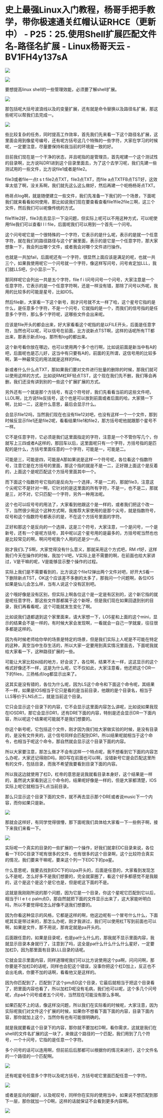 # 史上最强Linux入门教程，杨哥手把手教学，带你极速通关红帽认证RHCE（更新中） - P25：25.使用Shell扩展匹配文件名-路径名扩展 - Linux杨哥天云 - BV1FH4y137sA

![](img/3c3a20d9e9aac5fb691c17bb448596b3_0.png)

![](img/3c3a20d9e9aac5fb691c17bb448596b3_1.png)

要想提高linux shell的一些管理效能，必须要了解shell扩展。

![](img/3c3a20d9e9aac5fb691c17bb448596b3_3.png)

那包括呢大括号波浪线以及的变量扩展，还有就是命令替换以及路径名扩展，那这些呢可以帮我们去完成一。

![](img/3c3a20d9e9aac5fb691c17bb448596b3_5.png)

些比较复杂的任务，同时提高工作效率，首先我们先来看一下这个路径名扩展，这里面会用到像星号编号，还有呢方括号这几个特殊的一些字符，大家在学习的时候呢，一定要注意，尽量要保持和我当前的环境是一致的好。

目前我们现在是一个干净的状态，并且呢指的是管理员，首先呢建一个这个测试性的目录啊，比方说叫DR1进到这个目录里面去，为了这个去学习呢，我们先建一些测试用的一些文件，比方说file1或者是file2。

file3或者file一点t s t file2点TXT，file3点TXT，而file a点TXTFB点TST好，这效率太低了啊，没关系啊，我们就先这么这么做好，然后再建一个呃杨杨哥点TXT。

杨哥点log啊，就是随便建立一些文件，我们先准备一下我们的一个场景，下面呢我们就来看看如何使用，那比如说我们现在要查看查看file1file2file三啊，这三个文件，然后我们可以呢像传统的方式。

file1file2好，file3去去显示一下没问题，但实际上呢可以不用这种方式，可以呢使用file我们可以查看l l l file，后面呢我们可以用到一个首先一个问号。

这个问号呢它是一个很特殊的一个字符，它表示的是什么呢，表示的是就一个任意字符，就在我们的路径路径与这个扩展里面，表示的是它是一个任意字符，那大家想象一下，我会列出哪个文件，或者我会对哪个文件进行操作。

也就是一共加fail，后面呢还有一个字符，很显然上面应该是满足的呢，也就一共三个，如果我使用呢它一个问号就一个字符，像这样写问号，问号肯定加LLL，我们就LLS吧，少小显示一下。

那同样呢它会列出一共是五个字符，file f i l问号问号一个问号，大家注意是一个任意字符，它表示的是一个任意字符啊，还是一样没有错，那除了问号以外呢，我用的比较多的可能是星号，比如IOS。

然后file新，大家看一下这个新号，刚才问号就不太一样了哈，这个星号它指的是什么，是任意多个字符，不是一个问号，它就指的是一个，而我们的信号指的是任意多个字符，那么多个字符呢，这哪些文件会出来呢。

应该是file开头的都会出来，好大家看看这个呢指的是以FILE开头，后面是任意字符，当然也可以呢，可以信号在前面，比方说新点TST啊，这样的话呢所有TT都出来，那表示新点log，那所有log的都出来。

这个新号看你放在哪边，也可以使用两个多个也行啊，比如说前面是新当中有A的吧，后面呢也是芯儿好，这当中有只要有A的，前面的无所谓，这信号用的比较多啊，第一种最常见的用法就是这样的file。

新或者什么什么点TXT，那如果我们要对文件进行批量的删除的时候，那我们就可以使用这样的方式，比如说RM杠RF轻点TST，这个现在我们先不删，我们等会再删，我们还没有讲到别的一些这个扩展扩展的方式。

另外还有一个就是那个方括号，有这个符号好，我们先看看当前的这些文件吧，LLOL啊，比方说file反括号，这个也是可以放到前面或者后面的哈，大家猜一下啊，比如一二，这是什么意思，最后会显示什么。

会显示file12吗，当然我们现在也没有file12对吧，也没有这样一个一个文件，那到时候反显示file1还是file2呢，看看结果file1和file2，那方括号呢他就跟那个星号不一样。

它不是任意字符，它必须是我们这里面指定的字符，注意是一个不管你写几个，你就写上三四或者A这样的，那回车以后，这里面呢只有一个字符，方括号指的是匹配的是什么，方括号里面任意的一个字符，可能是一，可能是二。

可能是三，可能是四，可能是A那如果说是这样一个符号呢，各位看这个指数符号，注意它是在方括号的里面，那这个指的就是不是一二，正好跟上面这个是反着的，上面这个是呢匹配这个方括号里面其中一个。

而下面这个指数符号它指的是反向为一个选择，不是一二的，那就file3，注意这个尖呢它不是针对一啊，它针对的是这里面的所有字符，不是一，也不是二，那就是三，对不对，它只匹配一个字符，另外一种用法呢。

这个也可以叹号号的用法了，大家看到他跟这个是一样的，或者我们把这个改一下，当然很少用这个这种方式啊，我推荐大家使用的是那个尖号，就是指数符号，叹号和这个指数符号都表示的是，不在这个方括号里面的字符。

正好和那这个是反向的一个选择，这是三个符号，大家注意，一个是问号，一个是新号，还有一个是呢方括号，其中呢以这个星号用的是最多的，方括号呢当然也也是比较常见的啊，啊问号呢我个人用的还是少一点。

刚才我们L了S啊，大家觉得没有什么意义，那就采用这个方式吧，RM rf好，这样我们今天在操作的时候，我加个V吧，V实际上是不需要的啊，在前面也给大家讲过，V是干嘛的呢，V是能够显示整个操作的过程。

实际上我们是不需要看到的，比方说这个file12弹出两个文件对吧，好开大S看一下删除新点TST，OK这个应该差不多删的太多了，那我问一个问题啊，各位IOS如果是仙儿会怎么样，当有人说这个没有区别吧。

这个哦好像是没有区别，但实际上啊各位这个是一定是有区别的，这个新它指的就是呢任意字符，那这些文件那都属于这个新呀，但是我们现在如果回退到别的目录，我们再看看呢，这个可能就发生变化了啊。

比如说我们退都退到这个家里面来，请大家想一下，LOS星和上面的这个mini，显示的结果会不是一样的，有时候大家会发现啊，一看就会一自己一学就废，往往很多都是这样的。

因为有时候老师给你举的场景是特定的场景，但是我们实际上人呢是不可能在特定的这种，真空当中生存生活的，所以大家一定要用到真实情况里面去，下面呢我就给大家看一下，这种路径扩展的一些。

可能让大家比较纠结的地方，好会说了，各位啊，结果不太一样，这这显示的这个格式好像还不一样，这是为什么呢，它不仅如此，大家注意看，他还把这个DR一下的files，三扬格点log都显示出来了。

这其实是没有错的，各位为什么呢，因为LS这个命令和下面这个命令呢，其结果不一样，如果是IOS相当于它只是看的是当前目录，他跟的是个目录名，相当于LLS等价于LNS点二，就是当前这个目录。

它只会显示这个目录下的内容，它不会显示这里面内容怎么讲呢，比如说如果我现在IOSDR1，那它会显示DR1，还有DRE下面的内容，特别是还会显示DR一下面内容，所以呢这个结果呢可能就不是我们想要的。

你这个新号呢，它包括这个文件，刚才因为我们给大家做实验的时候，是没有目录的，是没有文件夹的，这个信号同样会匹配到DR1，所以结果呢就相当于这个命令，也相当于呢这个命令，那自然就会显示这个目录下面的内容。

所以大家要注意，那怎么做才不会有这样一个特点呢，我不想看到它下面的内容怎么办呢，大家还记得刚D吗，刚D写在前面也可以啊，没错新号它是会匹配这里所有的文件，包括目录，而我不希望我要看到目录下面的内容。

所以我这边就使用了杠D，杠帝的意思是说我就看目录本身好，这个结果是一样的，虽然说大家看到这三个命令的，结果呢好像是一样的，但是大家都清楚，IOS实际上呢它就相当于L点当前目录。

那么只显示这个目录下面的文件，就不再去显示那个DRE或者说music下一个内容，而你如果只是新。

![](img/3c3a20d9e9aac5fb691c17bb448596b3_7.png)

那就会这样好，有同学觉得很懵，那下面呢我们具体给大家看一下一些例子啊，接下来我们来看一下。

![](img/3c3a20d9e9aac5fb691c17bb448596b3_9.png)

实际呢一个真实的目录的一些扩展的一个操作，好我们就拿EDC目录来说，各位看一下EDC目录下呢有很多的文件，也有很多的这个目录啊，这个比较符合真实的情况，我们要来干嘛呢，要来这个列一下EDC下的pa星。

什么意思呢，我要去找到EDC下的以pa开头的，后面是任意的，大家看到发现怎么不是呢，怎么好多不是我们想要的，完全就蒙圈了，看这个好多都感觉不是我敲的，这个是这个是这个是它也是，但是呢这下面的不是。

这就是我刚刚所说的那个问题，因为它是一个目录，你这个星呢它匹配到它以后，相当于l l e t c palm点D，那自然就把下面的文件显示出来了，这大家能听明白吗，所以不要觉得哇怎么好像不送我们想要的。

因为你看这种显示的风格，它都是这样的啊，他这边呢有一个冒号什么什么，下面呢其实是带过来的，那怎么办呢，刚才我讲过，我们可以使用杠T写到前面也可以啊，如果是文件，那不用说，那肯定就是pa开头的。

后面跟任意的，如果是目录呢，也是pa什么什么的，那我就不显示里面内容，我就显示目录本身就行了，注意到了吗，这全是pa什么什么什么什么星好，一定要加杠D，因为那里面有目录LLL目录的话呢。

它就会显示里面内容，同样道理呢我们可以比方说使用这个pa啊，问问问啊，那你要是不加杠D的话呢，同样也会犯这个错误，没事你把这个杠D加上，反正也不会出毛病，你要不加的话啊，看看他又是这样的。

因为你匹配到了，匹配到了这个pm点D这个目录，它最后就相当于把这个目录看了，把里面内容也看了，所以加杠D呢没有毛病，我们也可以呢，这个多几个问号呢，点pa4个问号或者五个问号，当然现在可能没有那么多啊。

如果匹配不上的话，像这样没问题，所以我们在实际看的时候呢，大家注意，因为实际呢我们对文件这个扩展的时候，如果你不想看下面下面的内容，目录下面内容，那你就加上这个，当然你有也有可能很明确的。

就是我就要看这个目录下的内容，那你就不要加杠D啊，看你需求，这就是我们在shell的文件名扩展的这一块了，来做这个路径的一个匹配，我们用到了几个符号，一个十问号，它指的是任意一个字符。

多个问号的话可以连用啊，但前前后后那都可以根据你的情况来进行，这个文件名的一个路径的一个匹配啊。

![](img/3c3a20d9e9aac5fb691c17bb448596b3_11.png)

还有呢星号任意多个字符以及呢方括号，方括号呢它里面匹配任意一个字符。

![](img/3c3a20d9e9aac5fb691c17bb448596b3_13.png)

或者是反向的偏好，以及呢叹号，同样你在实际的使用当中，如果说不想匹配到那下一层，那你就加一个D啊，这样的话就保证不会看到更多内容啊。



![](img/3c3a20d9e9aac5fb691c17bb448596b3_15.png)
